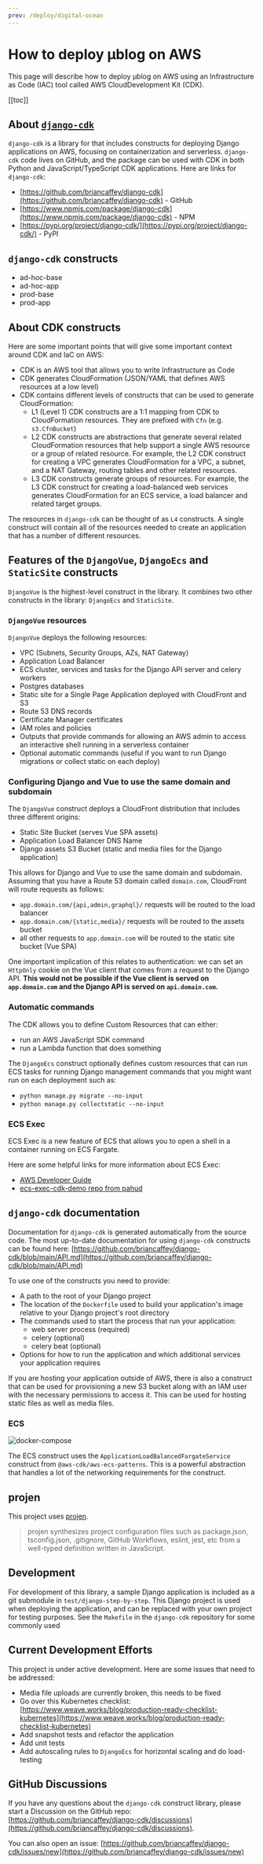 ```yaml
---
prev: /deploy/digital-ocean
---
```


# How to deploy μblog on AWS

This page will describe how to deploy μblog on AWS using an Infrastructure as Code (IAC) tool called AWS CloudDevelopment Kit (CDK).

[[toc]]

## About [`django-cdk`](https://github.com/briancaffey/django-cdk)

`django-cdk` is a library for that includes constructs for deploying Django applications on AWS, focusing on containerization and serverless. `django-cdk` code lives on GitHub, and the package can be used with CDK in both Python and JavaScript/TypeScript CDK applications. Here are links for `django-cdk`:

- [https://github.com/briancaffey/django-cdk](https://github.com/briancaffey/django-cdk) - GitHub
- [https://www.npmjs.com/package/django-cdk](https://www.npmjs.com/package/django-cdk) - NPM
- [https://pypi.org/project/django-cdk/](https://pypi.org/project/django-cdk/) - PyPI

## `django-cdk` constructs

- ad-hoc-base
- ad-hoc-app
- prod-base
- prod-app

## About CDK constructs

Here are some important points that will give some important context around CDK and IaC on AWS:

- CDK is an AWS tool that allows you to write Infrastructure as Code
- CDK generates CloudFormation (JSON/YAML that defines AWS resources at a low level)
- CDK contains different levels of constructs that can be used to generate CloudFormation:
    - L1 (Level 1) CDK constructs are a 1:1 mapping from CDK to CloudFormation resources. They are prefixed with `Cfn` (e.g. `s3.CfnBucket`)
    - L2 CDK constructs are abstractions that generate several related CloudFormation resources that help support a single AWS resource or a group of related resource. For example, the L2 CDK construct for creating a VPC generates CloudFormation for a VPC, a subnet, and a NAT Gateway, routing tables and other related resources.
    - L3 CDK constructs generate groups of resources. For example, the L3 CDK construct for creating a load-balanced web services generates CloudFormation for an ECS service, a load balancer and related target groups.

The resources in `django-cdk` can be thought of as `L4` constructs. A single construct will contain all of the resources needed to create an application that has a number of different resources.

## Features of the `DjangoVue`, `DjangoEcs` and `StaticSite` constructs

`DjangoVue` is the highest-level construct in the library. It combines two other constructs in the library: `DjangoEcs` and `StaticSite`.

### `DjangoVue` resources

`DjangoVue` deploys the following resources:

- VPC (Subnets, Security Groups, AZs, NAT Gateway)
- Application Load Balancer
- ECS cluster, services and tasks for the Django API server and celery workers
- Postgres databases
- Static site for a Single Page Application deployed with CloudFront and S3
- Route 53 DNS records
- Certificate Manager certificates
- IAM roles and policies
- Outputs that provide commands for allowing an AWS admin to access an interactive shell running in a serverless container
- Optional automatic commands (useful if you want to run Django migrations or collect static on each deploy)

### Configuring Django and Vue to use the same domain and subdomain

The `DjangoVue` construct deploys a CloudFront distribution that includes three different origins:

- Static Site Bucket (serves Vue SPA assets)
- Application Load Balancer DNS Name
- Django assets S3 Bucket (static and media files for the Django application)

This allows for Django and Vue to use the same domain and subdomain. Assuming that you have a Route 53 domain called `domain.com`, CloudFront will route requests as follows:

- `app.domain.com/{api,admin,graphql}/` requests will be routed to the load balancer
- `app.domain.com/{static,media}/` requests will be routed to the assets bucket
- all other requests to `app.domain.com` will be routed to the static site bucket (Vue SPA)

One important implication of this relates to authentication: we can set an `HttpOnly` cookie on the Vue client that comes from a request to the Django API. **This would not be possible if the Vue client is served on `app.domain.com` and the Django API is served on `api.domain.com`.**

### Automatic commands

The CDK allows you to define Custom Resources that can either:

- run an AWS JavaScript SDK command
- run a Lambda function that does something

The `DjangoEcs` construct optionally defines custom resources that can run ECS tasks for running Django management commands that you might want run on each deployment such as:

- `python manage.py migrate --no-input`
- `python manage.py collectstatic --no-input`

### ECS Exec

ECS Exec is a new feature of ECS that allows you to open a shell in a container running on ECS Fargate.

Here are some helpful links for more information about ECS Exec:

- [AWS Developer Guide](https://docs.aws.amazon.com/AmazonECS/latest/developerguide/ecs-exec.html)
- [ecs-exec-cdk-demo repo from pahud](https://github.com/pahud/ecs-exec-cdk-demo)

## `django-cdk` documentation

Documentation for `django-cdk` is generated automatically from the source code. The most up-to-date documentation for using `django-cdk` constructs can be found here: [https://github.com/briancaffey/django-cdk/blob/main/API.md](https://github.com/briancaffey/django-cdk/blob/main/API.md)

To use one of the constructs you need to provide:

- A path to the root of your Django project
- The location of the `Dockerfile` used to build your application's image relative to your Django project's root directory
- The commands used to start the process that run your application:
  - web server process (required)
  - celery (optional)
  - celery beat (optional)
- Options for how to run the application and which additional services your application requires

If you are hosting your application outside of AWS, there is also a construct that can be used for provisioning a new S3 bucket along with an IAM user with the necessary permissions to access it. This can be used for hosting static files as well as media files.

### ECS

<img :src="$withBase('/diagrams/django-ecs.png')" alt="docker-compose">

The ECS construct uses the `ApplicationLoadBalancedFargateService` construct from `@aws-cdk/aws-ecs-patterns`. This is a powerful abstraction that handles a lot of the networking requirements for the construct.

## projen

This project uses [projen](https://github.com/projen/projen).

> projen synthesizes project configuration files such as package.json, tsconfig.json, .gitignore, GitHub Workflows, eslint, jest, etc from a well-typed definition written in JavaScript.

## Development

For development of this library, a sample Django application is included as a git submodule in `test/django-step-by-step`. This Django project is used when deploying the application, and can be replaced with your own project for testing purposes. See the `Makefile` in the `django-cdk` repository for some commonly used

## Current Development Efforts

This project is under active development. Here are some issues that need to be addressed:

- Media file uploads are currently broken, this needs to be fixed
- Go over this Kubernetes checklist: [https://www.weave.works/blog/production-ready-checklist-kubernetes](https://www.weave.works/blog/production-ready-checklist-kubernetes)
- Add snapshot tests and refactor the application
- Add unit tests
- Add autoscaling rules to `DjangoEcs` for horizontal scaling and do load-testing

## GitHub Discussions

If you have any questions about the `django-cdk` construct library, please start a Discussion on the GitHub repo: [https://github.com/briancaffey/django-cdk/discussions](https://github.com/briancaffey/django-cdk/discussions).

You can also open an issue: [https://github.com/briancaffey/django-cdk/issues/new](https://github.com/briancaffey/django-cdk/issues/new)
